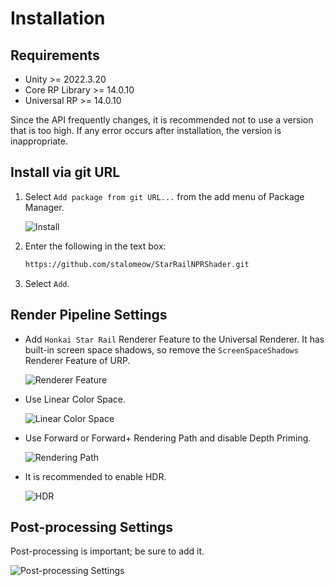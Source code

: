 # Installation

## Requirements

- Unity >= 2022.3.20
- Core RP Library >= 14.0.10
- Universal RP >= 14.0.10

Since the API frequently changes, it is recommended not to use a version that is too high. If any error occurs after installation, the version is inappropriate.

## Install via git URL

1. Select `Add package from git URL...` from the add menu of Package Manager.

    ![Install](../assets/images/install.png)

2. Enter the following in the text box:

    ```txt
    https://github.com/stalomeow/StarRailNPRShader.git
    ```

3. Select `Add`.

## Render Pipeline Settings

- Add `Honkai Star Rail` Renderer Feature to the Universal Renderer. It has built-in screen space shadows, so remove the `ScreenSpaceShadows` Renderer Feature of URP.

    ![Renderer Feature](../assets/images/renderer-feature.png)

- Use Linear Color Space.

    ![Linear Color Space](../assets/images/linear-color-space.png)

- Use Forward or Forward+ Rendering Path and disable Depth Priming.

    ![Rendering Path](../assets/images/rendering-path.png)

- It is recommended to enable HDR.

    ![HDR](../assets/images/hdr.png)

## Post-processing Settings

Post-processing is important; be sure to add it.

![Post-processing Settings](../assets/images/postprocessing.png)
